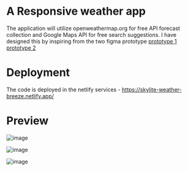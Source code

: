 # A Responsive weather app

The application will utilize openweathermap.org for free API forecast collection and Google Maps API for free search suggestions.
I have designed this by inspiring from the two figma prototype [prototype 1](https://www.figma.com/file/hNG5yDVA0M8Sxndke8W7iV/Weather-Web-App-(Community)?type=design&node-id=1-235&mode=design) [prototype 2](https://www.figma.com/file/Cis9wvgZ3tf6XJfUSphui2/WeatherMe-Website-(Community)?type=design&node-id=0-1&mode=design)

# Deployment
The code is deployed in the netlify services - https://skylite-weather-breeze.netlify.app/

# Preview

![image](https://github.com/RaghulXander/weather-breeze/assets/32994803/6dedfa15-11cc-4f43-bd76-d0652e4575a4)

![image](https://github.com/RaghulXander/weather-breeze/assets/32994803/c56d82ed-028e-42ac-81a0-4b4d14aa0f2a)

![image](https://github.com/RaghulXander/weather-breeze/assets/32994803/bf71c1ea-fdc7-4fe5-89ae-edd7f95a51f4)

